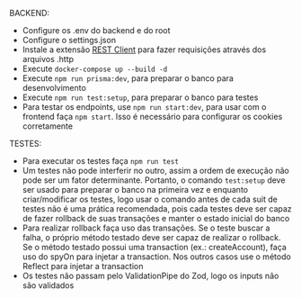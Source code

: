 BACKEND:
- Configure os .env do backend e do root
- Configure o settings.json
- Instale a extensão [REST Client](https://marketplace.visualstudio.com/items?itemName=humao.rest-client) para fazer requisições através dos arquivos .http
- Execute `docker-compose up --build -d`
- Execute `npm run prisma:dev`, para preparar o banco para desenvolvimento
- Execute `npm run test:setup`, para preparar o banco para testes
- Para testar os endpoints, use `npm run start:dev`, para usar com o frontend faça `npm start`. Isso é necessário para configurar os cookies corretamente

TESTES:
- Para executar os testes faça `npm run test`
- Um testes não pode interferir no outro, assim a ordem de execução não pode ser um fator determinante. Portanto, o comando `test:setup` deve ser usado para preparar o banco na primeira vez e enquanto criar/modificar os testes, logo usar o comando antes de cada suit de testes não é uma prática recomendada, pois cada testes deve ser capaz de fazer rollback de suas transações e manter o estado inicial do banco
- Para realizar rollback faça uso das transações. Se o teste buscar a falha, o próprio método testado deve ser capaz de realizar o rollback. Se o método testado possui uma transaction (ex.: createAccount), faça uso do spyOn para injetar a transaction. Nos outros casos use o método Reflect para injetar a transaction
- Os testes não passam pelo ValidationPipe do Zod, logo os inputs não são validados